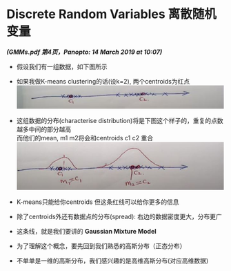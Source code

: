 # Discrete Random Variables 离散随机变量

***(GMMs.pdf 第4页，Panopto: 14 March 2019 at 10:07)***

* 假设我们有一组数据，如下图所示
* 如果我做K-means clustering的话(设k=2), 两个centroids为红点  
![](img/discrete.jpg)  

* 这组数据的分布(characterise distribution)将是下图这个样子的，重复的点数越多中间的部分越高  
而他们的mean, m1 m2将会和centroids c1 c2 重合
![](./img/discreteMean.jpg)  

* K-means只能给你centroids 但这条红线可以给你更多的信息
* 除了centroids外还有数据点的分布(spread): 右边的数据密度更大，分布更广
* 这条线，就是我们要讲的 **Gaussian Mixture Model**
* 为了理解这个概念，要先回到我们熟悉的高斯分布（正态分布）
* 不单单是一维的高斯分布，我们感兴趣的是高维高斯分布(对应高维数据)